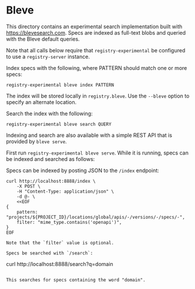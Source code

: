 # Bleve

This directory contains an experimental search implementation built with
https://blevesearch.com. Specs are indexed as full-text blobs and queried with
the Bleve default queries.

Note that all calls below require that `registry-experimental` be configured to
use a `registry-server` instance.

Index specs with the following, where PATTERN should match one or more specs:

```
registry-experimental bleve index PATTERN
```

The index will be stored locally in `registry.bleve`. Use the `--bleve` option
to specify an alternate location.

Search the index with the following:

```
registry-experimental bleve search QUERY
```

Indexing and search are also available with a simple REST API that is provided
by `bleve serve`.

First run `registry-experimental bleve serve`. While it is running,
specs can be indexed and searched as follows:

Specs can be indexed by posting JSON to the `/index` endpoint:

```
curl http://localhost:8888/index \
    -X POST \
	-H "Content-Type: application/json" \
	-d @- \
	<<EOF
{
	pattern: "projects/${PROJECT_ID}/locations/global/apis/-/versions/-/specs/-",
	filter: "mime_type.contains('openapi')",
}
EOF

Note that the `filter` value is optional.

Specs be searched with `/search`:
```

curl http://localhost:8888/search?q=domain

```

This searches for specs containing the word "domain".
```
